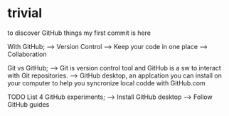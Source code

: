 # trivial
to discover GitHub things
my first commit is here

With GitHub;
--> Version Control
--> Keep your code in one place
--> Collaboration

Git vs GitHub;
--> Git is version control tool and GitHub is a sw to interact with Git repositories.
--> GitHub desktop, an applcation you can install on your computer to help you syncronize local codde with GitHub.com

TODO List 4 GitHub experiments;
--> Install GitHub desktop
--> Follow GitHub guides
